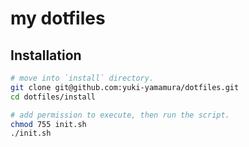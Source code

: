 # my dotfiles

## Installation

```bash
# move into `install` directory.
git clone git@github.com:yuki-yamamura/dotfiles.git
cd dotfiles/install

# add permission to execute, then run the script.
chmod 755 init.sh
./init.sh
```
